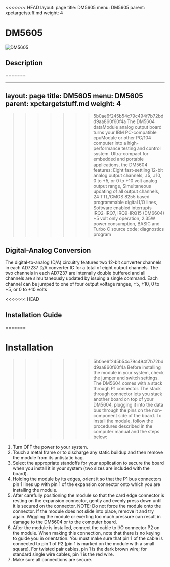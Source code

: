 <<<<<<< HEAD
layout: page title: DM5605 menu: DM5605 parent: xpctargetstuff.md weight: 4
# DM5605
![DM5605](https://github.com/armlab-clemson/armlab_inventory/blob/gh-pages/images/DM6505.jpeg?raw=true)
## Description
=======

---
layout: page
title: DM5605
menu: DM5605
parent: xpctargetstuff.md
weight: 4
---



>>>>>>> 5b0ae6f245b54c79c494f7b72bdd9aa860f60f4a
The DM5604 dataModule analog output board turns your IBM PC-compatible cpuModule or other PC/104
computer into a high-performance testing and control system. Ultra-compact for embedded and portable applications,
the DM5604 features:
Eight fast-settling 12-bit analog output channels,
±5, ±10, 0 to +5, or 0 to +10 volt analog output range,
Simultaneous updating of all output channels,
24 TTL/CMOS 8255 based programmable digital I/O lines,
Software enabled interrupts IRQ2-IRQ7, IRQ9-IRQ15 (DM6604)
+5 volt only operation, 2.35W power consumption,
BASIC and Turbo C source code; diagnostics program

## Digital-Analog Conversion
The digital-to-analog (D/A) circuitry features two 12-bit converter channels in each AD7237 D/A converter IC for a total of eight output channels. The two channels in each AD7237 are internally double buffered and all channels are simultaneously updated by issuing a single command. Each channel can be jumped to one of four output voltage ranges, ±5, ±10, 0 to +5, or 0 to +10 volts

<<<<<<< HEAD
## Installation Guide

=======
# Installation
>>>>>>> 5b0ae6f245b54c79c494f7b72bdd9aa860f60f4a
Before installing the module in your system, check the jumper and switch settings.
The DM5604 comes with a stack through P1 connector. The stack through connector lets you stack another board
on top of your DM5604, plugging it into the data bus through the pins on the non-component side of the board.
To install the module, follow the procedures described in the computer manual and the steps below:
1. Turn OFF the power to your system.
2. Touch a metal frame or to discharge any static buildup and then remove the module from its antistatic bag.
3. Select the appropriate standoffs for your application to secure the board when you install it in your system
(two sizes are included with the board).
4. Holding the module by its edges, orient it so that the P1 bus connectors pin 1 lines up with pin 1 of the
expansion connector onto which you are installing the module.
5. After carefully positioning the module so that the card edge connector is resting on the expansion connector,
gently and evenly press down until it is secured on the connector.
NOTE: Do not force the module onto the connector. If the module does not slide into place, remove it and
try again. Wiggling the module or exerting too much pressure can result in damage to the DM5604 or to the
computer board.
6. After the module is installed, connect the cable to I/O connector P2 on the module. When making this
connection, note that there is no keying to guide you in orientation. You must make sure that pin 1 of the
cable is connected to pin 1 of P2 (pin 1 is marked on the module with a small square). For twisted pair
cables, pin 1 is the dark brown wire; for standard single wire cables, pin 1 is the red wire.
7. Make sure all connections are secure.
